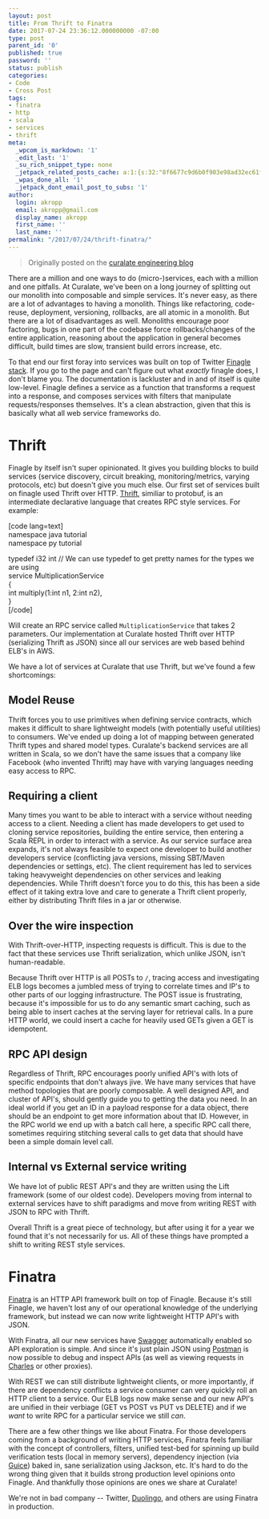 ```yaml
---
layout: post
title: From Thrift to Finatra
date: 2017-07-24 23:36:12.000000000 -07:00
type: post
parent_id: '0'
published: true
password: ''
status: publish
categories:
- Code
- Cross Post
tags:
- finatra
- http
- scala
- services
- thrift
meta:
  _wpcom_is_markdown: '1'
  _edit_last: '1'
  _su_rich_snippet_type: none
  _jetpack_related_posts_cache: a:1:{s:32:"8f6677c9d6b0f903e98ad32ec61f8deb";a:2:{s:7:"expires";i:1554367279;s:7:"payload";a:3:{i:0;a:1:{s:2:"id";i:4919;}i:1;a:1:{s:2:"id";i:4945;}i:2;a:1:{s:2:"id";i:4991;}}}}
  _wpas_done_all: '1'
  _jetpack_dont_email_post_to_subs: '1'
author:
  login: akropp
  email: akropp@gmail.com
  display_name: akropp
  first_name: ''
  last_name: ''
permalink: "/2017/07/24/thrift-finatra/"
---
```

> Originally posted on the [curalate engineering blog](http://engineering.curalate.com/2017/07/05/from-thrift-to-finatra.html)

There are a million and one ways to do (micro-)services, each with a million and one pitfalls. At Curalate, we've been on a long journey of splitting out our monolith into composable and simple services. It's never easy, as there are a lot of advantages to having a monolith. Things like refactoring, code-reuse, deployment, versioning, rollbacks, are all atomic in a monolith. But there are a lot of disadvantages as well. Monoliths encourage poor factoring, bugs in one part of the codebase force rollbacks/changes of the entire application, reasoning about the application in general becomes difficult, build times are slow, transient build errors increase, etc.

To that end our first foray into services was built on top of Twitter [Finagle stack](https://twitter.github.io/finagle/). If you go to the page and can't figure out what _exactly_ finagle does, I don't blame you. The documentation is lackluster and in and of itself is quite low-level. Finagle defines a service as a function that transforms a request into a response, and composes services with filters that manipulate requests/responses themselves. It's a clean abstraction, given that this is basically what all web service frameworks do.

# Thrift

Finagle by itself isn't super opinionated. It gives you building blocks to build services (service discovery, circuit breaking, monitoring/metrics, varying protocols, etc) but doesn't give you much else. Our first set of services built on finagle used Thrift over HTTP. [Thrift](https://Thrift.apache.org/), similiar to protobuf, is an intermediate declarative language that creates RPC style services. For example:

[code lang=text]  
namespace java tutorial  
namespace py tutorial

typedef i32 int // We can use typedef to get pretty names for the types we are using  
service MultiplicationService  
{  
 int multiply(1:int n1, 2:int n2),  
}  
[/code]

Will create an RPC service called `MultiplicationService` that takes 2 parameters. Our implementation at Curalate hosted Thrift over HTTP (serializing Thrift as JSON) since all our services are web based behind ELB's in AWS.

We have a lot of services at Curalate that use Thrift, but we've found a few shortcomings:

## Model Reuse

Thrift forces you to use primitives when defining service contracts, which makes it difficult to share lightweight models (with potentially useful utilities) to consumers. We've ended up doing a lot of mapping between generated Thrift types and shared model types. Curalate's backend services are all written in Scala, so we don't have the same issues that a company like Facebook (who invented Thrift) may have with varying languages needing easy access to RPC.

## Requiring a client

Many times you want to be able to interact with a service without needing access to a client. Needing a client has made developers to get used to cloning service repositories, building the entire service, then entering a Scala REPL in order to interact with a service. As our service surface area expands, it's not always feasible to expect one developer to build another developers service (conflicting java versions, missing SBT/Maven dependencies or settings, etc). The client requirement has led to services taking heavyweight dependencies on other services and leaking dependencies. While Thrift doesn't force you to do this, this has been a side effect of it taking extra love and care to generate a Thrift client properly, either by distributing Thrift files in a jar or otherwise.

## Over the wire inspection

With Thrift-over-HTTP, inspecting requests is difficult. This is due to the fact that these services use Thrift serialization, which unlike JSON, isn't human-readable.

Because Thrift over HTTP is all POSTs to `/`, tracing access and investigating ELB logs becomes a jumbled mess of trying to correlate times and IP's to other parts of our logging infrastructure. The POST issue is frustrating, because it's impossible for us to do any semantic smart caching, such as being able to insert caches at the serving layer for retrieval calls. In a pure HTTP world, we could insert a cache for heavily used GETs given a GET is idempotent.

## RPC API design

Regardless of Thrift, RPC encourages poorly unified API's with lots of specific endpoints that don't always jive. We have many services that have method topologies that are poorly composable. A well designed API, and cluster of API's, should gently guide you to getting the data you need. In an ideal world if you get an ID in a payload response for a data object, there should be an endpoint to get more information about that ID. However, in the RPC world we end up with a batch call here, a specific RPC call there, sometimes requiring stitching several calls to get data that should have been a simple domain level call.

## Internal vs External service writing

We have lot of public REST API's and they are written using the Lift framework (some of our oldest code). Developers moving from internal to external services have to shift paradigms and move from writing REST with JSON to RPC with Thrift.

Overall Thrift is a great piece of technology, but after using it for a year we found that it's not necessarily for us. All of these things have prompted a shift to writing REST style services.

# Finatra

[Finatra](https://twitter.github.io/Finatra/) is an HTTP API framework built on top of Finagle. Because it's still Finagle, we haven't lost any of our operational knowledge of the underlying framework, but instead we can now write lightweight HTTP API's with JSON.

With Finatra, all our new services have [Swagger](http://swagger.io/) automatically enabled so API exploration is simple. And since it's just plain JSON using [Postman](https://www.getpostman.com/) is now possible to debug and inspect APIs (as well as viewing requests in [Charles](https://www.charlesproxy.com/) or other proxies).

With REST we can still distribute lightweight clients, or more importantly, if there are dependency conflicts a service consumer can very quickly roll an HTTP client to a service. Our ELB logs now make sense and our new API's are unified in their verbiage (GET vs POST vs PUT vs DELETE) and if we _want_ to write RPC for a particular service we still _can_.

There are a few other things we like about Finatra. For those developers coming from a background of writing HTTP services, Finatra feels familiar with the concept of controllers, filters, unified test-bed for spinning up build verification tests (local in memory servers), dependency injection (via [Guice](https://github.com/google/guice)) baked in, sane serialization using Jackson, etc. It's hard to do the wrong thing given that it builds strong production level opinions onto Finagle. And thankfully those opinions are ones we share at Curalate!

We're not in bad company -- Twitter, [Duolingo](http://making.duolingo.com/rewriting-duolingos-engine-in-scala), and others are using Finatra in production.

